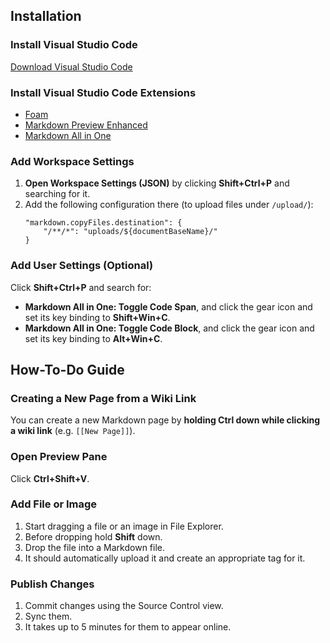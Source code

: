 ## Installation

### Install Visual Studio Code

[Download Visual Studio Code](https://code.visualstudio.com/)

### Install Visual Studio Code Extensions

- [Foam](https://marketplace.visualstudio.com/items?itemName=foam.foam-vscode)
- [Markdown Preview Enhanced]( https://marketplace.visualstudio.com/items?itemName=shd101wyy.markdown-preview-enhanced)
- [Markdown All in One](https://marketplace.visualstudio.com/items?itemName=yzhang.markdown-all-in-one)

### Add Workspace Settings

1. **Open Workspace Settings (JSON)** by clicking **Shift+Ctrl+P** and searching for it.
2. Add the following configuration there (to upload files under `/upload/`):
    ```
    "markdown.copyFiles.destination": {
        "/**/*": "uploads/${documentBaseName}/"
    }
    ```

### Add User Settings (Optional)

Click **Shift+Ctrl+P** and search for:

- **Markdown All in One: Toggle Code Span**, and click the gear icon and set its key binding to **Shift+Win+C**.
- **Markdown All in One: Toggle Code Block**, and click the gear icon and set its key binding to **Alt+Win+C**.

## How-To-Do Guide

### Creating a New Page from a Wiki Link

You can create a new Markdown page by **holding Ctrl down while clicking a wiki link** (e.g. `[[New Page]]`).

### Open Preview Pane

Click **Ctrl+Shift+V**.

### Add File or Image

1. Start dragging a file or an image in File Explorer.
2. Before dropping hold **Shift** down.
3. Drop the file into a Markdown file.
4. It should automatically upload it and create an appropriate tag for it.

### Publish Changes

1. Commit changes using the Source Control view.
2. Sync them.
3. It takes up to 5 minutes for them to appear online.
